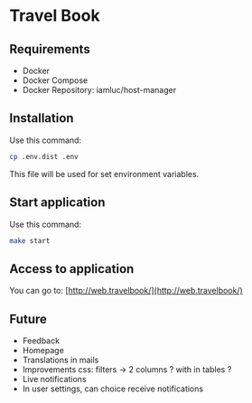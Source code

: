 # Travel Book

## Requirements 

* Docker
* Docker Compose
* Docker Repository: iamluc/host-manager

## Installation

Use this command:

```bash
cp .env.dist .env
```

This file will be used for set environment variables.


## Start application

Use this command:

```bash
make start
```

## Access to application

You can go to: [http://web.travelbook/](http://web.travelbook/)


## Future

* Feedback
* Homepage
* Translations in mails
* Improvements css: filters -> 2 columns ? with in tables ?
* Live notifications
* In user settings, can choice receive notifications
